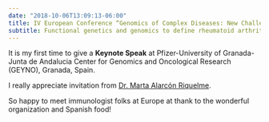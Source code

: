 ```yaml
---
date: "2018-10-06T13:09:13-06:00"
title: IV European Conference “Genomics of Complex Diseases: New Challenges”
subtitle: Functional genetics and genomics to define rheumatoid arthritis
---
```


It is my first time to give a **Keynote Speak** at Pfizer-University of Granada-Junta de Andalucia Center 
for Genomics and Oncological Research (GEYNO), Granada, Spain.

I really appreciate invitation from [Dr. Marta Alarcón Riquelme](https://www.genyo.es/en/content/grupo?id=20184722222313193771422131077916224125107).

So happy to meet immunologist folks at Europe at thank to the wonderful organization and Spanish food!

